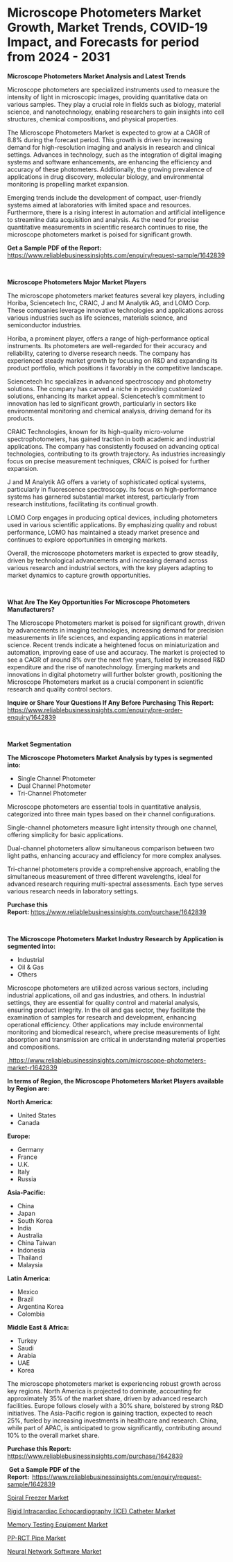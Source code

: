 <p><h1>Microscope Photometers Market Growth, Market Trends, COVID-19 Impact, and Forecasts for period from 2024 - 2031</h1></p><p><strong>Microscope Photometers Market Analysis and Latest Trends</strong></p>
<p><p>Microscope photometers are specialized instruments used to measure the intensity of light in microscopic images, providing quantitative data on various samples. They play a crucial role in fields such as biology, material science, and nanotechnology, enabling researchers to gain insights into cell structures, chemical compositions, and physical properties.</p><p>The Microscope Photometers Market is expected to grow at a CAGR of 8.8% during the forecast period. This growth is driven by increasing demand for high-resolution imaging and analysis in research and clinical settings. Advances in technology, such as the integration of digital imaging systems and software enhancements, are enhancing the efficiency and accuracy of these photometers. Additionally, the growing prevalence of applications in drug discovery, molecular biology, and environmental monitoring is propelling market expansion.</p><p>Emerging trends include the development of compact, user-friendly systems aimed at laboratories with limited space and resources. Furthermore, there is a rising interest in automation and artificial intelligence to streamline data acquisition and analysis. As the need for precise quantitative measurements in scientific research continues to rise, the microscope photometers market is poised for significant growth.</p></p>
<p><strong>Get a Sample PDF of the Report:&nbsp;</strong> <a href="https://www.reliablebusinessinsights.com/enquiry/request-sample/1642839?utm_campaign=57&utm_medium=2&utm_source=Github&utm_content=ia&utm_term=23102024&utm_id=microscope-photometers">https://www.reliablebusinessinsights.com/enquiry/request-sample/1642839</a></p>
<p>&nbsp;</p>
<p><strong>Microscope Photometers Major Market Players</strong></p>
<p><p>The microscope photometers market features several key players, including Horiba, Sciencetech Inc, CRAIC, J and M Analytik AG, and LOMO Corp. These companies leverage innovative technologies and applications across various industries such as life sciences, materials science, and semiconductor industries.</p><p>Horiba, a prominent player, offers a range of high-performance optical instruments. Its photometers are well-regarded for their accuracy and reliability, catering to diverse research needs. The company has experienced steady market growth by focusing on R&D and expanding its product portfolio, which positions it favorably in the competitive landscape.</p><p>Sciencetech Inc specializes in advanced spectroscopy and photometry solutions. The company has carved a niche in providing customized solutions, enhancing its market appeal. Sciencetech’s commitment to innovation has led to significant growth, particularly in sectors like environmental monitoring and chemical analysis, driving demand for its products.</p><p>CRAIC Technologies, known for its high-quality micro-volume spectrophotometers, has gained traction in both academic and industrial applications. The company has consistently focused on advancing optical technologies, contributing to its growth trajectory. As industries increasingly focus on precise measurement techniques, CRAIC is poised for further expansion.</p><p>J and M Analytik AG offers a variety of sophisticated optical systems, particularly in fluorescence spectroscopy. Its focus on high-performance systems has garnered substantial market interest, particularly from research institutions, facilitating its continual growth.</p><p>LOMO Corp engages in producing optical devices, including photometers used in various scientific applications. By emphasizing quality and robust performance, LOMO has maintained a steady market presence and continues to explore opportunities in emerging markets.</p><p>Overall, the microscope photometers market is expected to grow steadily, driven by technological advancements and increasing demand across various research and industrial sectors, with the key players adapting to market dynamics to capture growth opportunities.</p></p>
<p>&nbsp;</p>
<p><strong>What Are The Key Opportunities For Microscope Photometers Manufacturers?</strong></p>
<p><p>The Microscope Photometers market is poised for significant growth, driven by advancements in imaging technologies, increasing demand for precision measurements in life sciences, and expanding applications in material science. Recent trends indicate a heightened focus on miniaturization and automation, improving ease of use and accuracy. The market is projected to see a CAGR of around 8% over the next five years, fueled by increased R&D expenditure and the rise of nanotechnology. Emerging markets and innovations in digital photometry will further bolster growth, positioning the Microscope Photometers market as a crucial component in scientific research and quality control sectors.</p></p>
<p><strong>Inquire or Share Your Questions If Any Before Purchasing This Report:</strong> <a href="https://www.reliablebusinessinsights.com/enquiry/pre-order-enquiry/1642839?utm_campaign=57&utm_medium=2&utm_source=Github&utm_content=ia&utm_term=23102024&utm_id=microscope-photometers">https://www.reliablebusinessinsights.com/enquiry/pre-order-enquiry/1642839</a></p>
<p>&nbsp;</p>
<p><strong>Market Segmentation</strong></p>
<p><strong>The Microscope Photometers Market Analysis by types is segmented into:</strong></p>
<p><ul><li>Single Channel Photometer</li><li>Dual Channel Photometer</li><li>Tri-Channel Photometer</li></ul></p>
<p><p>Microscope photometers are essential tools in quantitative analysis, categorized into three main types based on their channel configurations. </p><p>Single-channel photometers measure light intensity through one channel, offering simplicity for basic applications. </p><p>Dual-channel photometers allow simultaneous comparison between two light paths, enhancing accuracy and efficiency for more complex analyses. </p><p>Tri-channel photometers provide a comprehensive approach, enabling the simultaneous measurement of three different wavelengths, ideal for advanced research requiring multi-spectral assessments. Each type serves various research needs in laboratory settings.</p></p>
<p><strong>Purchase this Report:&nbsp;</strong><a href="https://www.reliablebusinessinsights.com/purchase/1642839?utm_campaign=57&utm_medium=2&utm_source=Github&utm_content=ia&utm_term=23102024&utm_id=microscope-photometers">https://www.reliablebusinessinsights.com/purchase/1642839</a></p>
<p>&nbsp;</p>
<p><strong>The Microscope Photometers Market Industry Research by Application is segmented into:</strong></p>
<p><ul><li>Industrial</li><li>Oil & Gas</li><li>Others</li></ul></p>
<p><p>Microscope photometers are utilized across various sectors, including industrial applications, oil and gas industries, and others. In industrial settings, they are essential for quality control and material analysis, ensuring product integrity. In the oil and gas sector, they facilitate the examination of samples for research and development, enhancing operational efficiency. Other applications may include environmental monitoring and biomedical research, where precise measurements of light absorption and transmission are critical in understanding material properties and compositions.</p></p>
<p><a href="https://www.reliablebusinessinsights.com/microscope-photometers-market-r1642839?utm_campaign=57&utm_medium=2&utm_source=Github&utm_content=ia&utm_term=23102024&utm_id=microscope-photometers">&nbsp;https://www.reliablebusinessinsights.com/microscope-photometers-market-r1642839</a></p>
<p><strong>In terms of Region, the Microscope Photometers Market Players available by Region are:</strong></p>
<p>
    <p> <strong> North America: </strong>
        <ul>
            <li>United States</li>
            <li>Canada</li>
        </ul>
        </p> 
    <p> <strong> Europe: </strong>
        <ul>
            <li>Germany</li>
            <li>France</li>
            <li>U.K.</li>
            <li>Italy</li>
            <li>Russia</li>
        </ul>
        </p> 
    <p> <strong> Asia-Pacific: </strong>
        <ul>
            <li>China</li>
            <li>Japan</li>
            <li>South Korea</li>
            <li>India</li>
            <li>Australia</li>
            <li>China Taiwan</li>
            <li>Indonesia</li>
            <li>Thailand</li>
            <li>Malaysia</li>
        </ul>
        </p> 
    <p> <strong> Latin America: </strong>
        <ul>
            <li>Mexico</li>
            <li>Brazil</li>
            <li>Argentina Korea</li>
            <li>Colombia</li>
        </ul>
        </p> 
    <p> <strong> Middle East & Africa: </strong>
        <ul>
            <li>Turkey</li>
            <li>Saudi</li>
            <li>Arabia</li>
            <li>UAE</li>
            <li>Korea</li>
        </ul>
    </p>
    </p>
<p><p>The microscope photometers market is experiencing robust growth across key regions. North America is projected to dominate, accounting for approximately 35% of the market share, driven by advanced research facilities. Europe follows closely with a 30% share, bolstered by strong R&D initiatives. The Asia-Pacific region is gaining traction, expected to reach 25%, fueled by increasing investments in healthcare and research. China, while part of APAC, is anticipated to grow significantly, contributing around 10% to the overall market share.</p></p>
<p><strong>Purchase this Report: </strong><a href="https://www.reliablebusinessinsights.com/purchase/1642839?utm_campaign=57&utm_medium=2&utm_source=Github&utm_content=ia&utm_term=23102024&utm_id=microscope-photometers">https://www.reliablebusinessinsights.com/purchase/1642839</a></p>
<p>&nbsp;<strong>Get a Sample PDF of the Report:&nbsp;&nbsp;</strong><a href="https://www.reliablebusinessinsights.com/enquiry/request-sample/1642839?utm_campaign=57&utm_medium=2&utm_source=Github&utm_content=ia&utm_term=23102024&utm_id=microscope-photometers">https://www.reliablebusinessinsights.com/enquiry/request-sample/1642839</a></p>
<p><strong></strong></p>
<p><p><a href="https://www.linkedin.com/pulse/spiral-freezer-market-report-product-type-end-use-application-1dlrf?utm_campaign=57&utm_medium=2&utm_source=Github&utm_content=ia&utm_term=23102024&utm_id=microscope-photometers">Spiral Freezer Market</a></p><p><a href="https://github.com/tenoreduwagley4rt/Market-Research-Report-List-1/blob/main/rigid-intracardiac-echocardiography-ice-catheter-market.md?utm_campaign=57&utm_medium=2&utm_source=Github&utm_content=ia&utm_term=23102024&utm_id=microscope-photometers">Rigid Intracardiac Echocardiography (ICE) Catheter Market</a></p><p><a href="https://issuu.com/reportprime-2/docs/memory-testing-equipment-market-siz_3cb1d79c894617?utm_campaign=57&utm_medium=2&utm_source=Github&utm_content=ia&utm_term=23102024&utm_id=microscope-photometers">Memory Testing Equipment Market</a></p><p><a href="https://github.com/diedrer4btm/Market-Research-Report-List-1/blob/main/pp-rct-pipe-market.md?utm_campaign=57&utm_medium=2&utm_source=Github&utm_content=ia&utm_term=23102024&utm_id=microscope-photometers">PP-RCT Pipe Market</a></p><p><a href="https://www.linkedin.com/pulse/key-drivers-neural-network-software-market-trends-future-5xoee?utm_campaign=57&utm_medium=2&utm_source=Github&utm_content=ia&utm_term=23102024&utm_id=microscope-photometers">Neural Network Software Market</a></p></p>